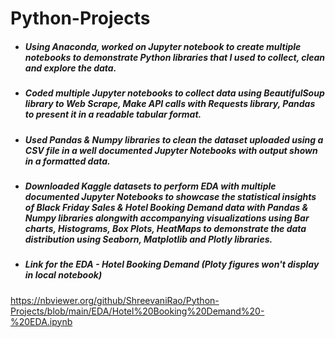 # Python-Projects
* ##### Using Anaconda, worked on Jupyter notebook to create multiple notebooks to demonstrate Python libraries that I used to collect, clean and explore the data.
* ##### Coded multiple Jupyter notebooks to collect data using BeautifulSoup library to Web Scrape, Make API calls with Requests library, Pandas to present it in a readable tabular format.
* ##### Used Pandas & Numpy libraries to clean the dataset uploaded using a CSV file in a well documented Jupyter Notebooks with output shown in a formatted data.
* ##### Downloaded Kaggle datasets to perform EDA with multiple documented Jupyter Notebooks to showcase the statistical insights of Black Friday Sales & Hotel Booking Demand data with Pandas & Numpy libraries alongwith accompanying visualizations using Bar charts, Histograms, Box Plots, HeatMaps to demonstrate the data distribution using Seaborn, Matplotlib and Plotly libraries.

* ##### Link for the EDA - Hotel Booking Demand (Ploty figures won't display in local notebook) 
https://nbviewer.org/github/ShreevaniRao/Python-Projects/blob/main/EDA/Hotel%20Booking%20Demand%20-%20EDA.ipynb
